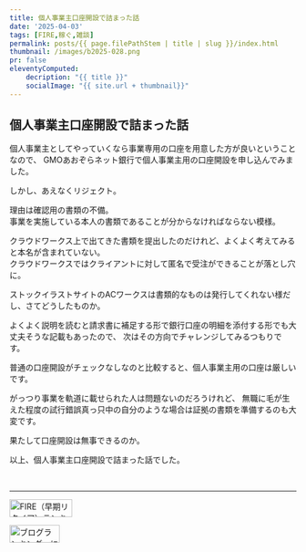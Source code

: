 ```yaml
---
title: 個人事業主口座開設で詰まった話
date: '2025-04-03'
tags: [FIRE,稼ぐ,雑談]
permalink: posts/{{ page.filePathStem | title | slug }}/index.html
thumbnail: /images/b2025-028.png
pr: false
eleventyComputed:
    decription: "{{ title }}"
    socialImage: "{{ site.url + thumbnail}}"
---
```



## 個人事業主口座開設で詰まった話

個人事業主としてやっていくなら事業専用の口座を用意した方が良いということなので、
GMOあおぞらネット銀行で個人事業主用の口座開設を申し込んでみました。

しかし、あえなくリジェクト。<br/>

理由は確認用の書類の不備。<br/>
事業を実施している本人の書類であることが分からなければならない模様。<br/>

クラウドワークス上で出てきた書類を提出したのだけれど、よくよく考えてみると本名が含まれていない。<br/>
クラウドワークスではクライアントに対して匿名で受注ができることが落とし穴に。<br/>

ストックイラストサイトのACワークスは書類的なものは発行してくれない様だし、さてどうしたものか。

よくよく説明を読むと請求書に補足する形で銀行口座の明細を添付する形でも大丈夫そうな記載もあったので、
次はその方向でチャレンジしてみるつもりです。

普通の口座開設がチェックなしなのと比較すると、個人事業主用の口座は厳しいです。

がっつり事業を軌道に載せられた人は問題ないのだろうけれど、
無職に毛が生えた程度の試行錯誤真っ只中の自分のような場合は証拠の書類を準備するのも大変です。

果たして口座開設は無事できるのか。

以上、個人事業主口座開設で詰まった話でした。




<br/>
<hr/>

<a href="https://blog.with2.net/link/?id=2111205&cid=5493" title="FIRE（早期リタイア）ランキング"><img alt="FIRE（早期リタイア）ランキング" width="110" height="31" src="https://blog.with2.net/img/banner/c/banner_1/br_c_5493_1.gif"></a>

<a href="https://blogmura.com/ranking/in?p_cid=11188911" target="_blank"><img src="https://b.blogmura.com/88_31.gif" width="88" height="31" border="0" alt="ブログランキング・にほんブログ村へ" /></a>

<style>
.ac-icon { 
    width: 300px; display: inline-block; word-break: break-all; text-align: center; margin-right: 30px;
    img { object-fit: contain; width: 100%; height: 100%; }
}

ol { margin-top: 1rem; margin-left: 2rem; list-style-position: outside; }

</style>